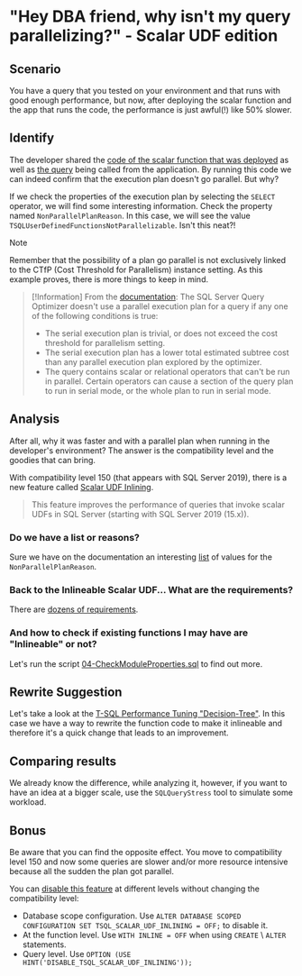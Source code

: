 # "Hey DBA friend, why isn't my query parallelizing?" - Scalar UDF edition

## Scenario

You have a query that you tested on your environment and that runs with good enough performance, but now, after deploying the scalar function and the app that runs the code, the performance is just awful(!) like 50% slower.

## Identify

The developer shared the [code of the scalar function that was deployed](.\00-Prepare.sql) as well as [the query](.\01-Original.sql) being called from the application.
By running this code we can indeed confirm that the execution plan doesn't go parallel. But why?

If we check the properties of the execution plan by selecting the `SELECT` operator, we will find some interesting information.
Check the property named `NonParallelPlanReason`. In this case, we will see the value `TSQLUserDefinedFunctionsNotParallelizable`.
Isn't this neat?!

> [!Note]
> Remember that the possibility of a plan go parallel is not exclusively linked to the CTfP (Cost Threshold for Parallelism) instance setting. As this example proves, there is more things to keep in mind.

> [!Information]
> From the [documentation](https://learn.microsoft.com/en-us/sql/relational-databases/query-processing-architecture-guide?view=sql-server-ver15#parallel-query-processing):
> The SQL Server Query Optimizer doesn't use a parallel execution plan for a query if any one of the following conditions is true:
> - The serial execution plan is trivial, or does not exceed the cost threshold for parallelism setting.
> - The serial execution plan has a lower total estimated subtree cost than any parallel execution plan explored by the optimizer.
> - The query contains scalar or relational operators that can't be run in parallel. Certain operators can cause a section of the query plan to run in serial mode, or the whole plan to run in serial mode.

## Analysis

After all, why it was faster and with a parallel plan when running in the developer's environment?
The answer is the compatibility level and the goodies that can bring.

With compatibility level 150 (that appears with SQL Server 2019), there is a new feature called [Scalar UDF Inlining](https://learn.microsoft.com/en-us/sql/relational-databases/user-defined-functions/scalar-udf-inlining?view=sql-server-ver16).

> This feature improves the performance of queries that invoke scalar UDFs in SQL Server (starting with SQL Server 2019 (15.x)).

### Do we have a list or reasons?

Sure we have on the documentation an interesting [list](https://learn.microsoft.com/en-us/sql/relational-databases/query-processing-architecture-guide?view=sql-server-ver15#parallel-query-processing) of values for the `NonParallelPlanReason`.

### Back to the Inlineable Scalar UDF... What are the requirements? 

There are [dozens of requirements](https://learn.microsoft.com/en-us/sql/relational-databases/user-defined-functions/scalar-udf-inlining?view=sql-server-ver16#requirements).

### And how to check if existing functions I may have are "Inlineable" or not?

Let's run the script [04-CheckModuleProperties.sql](.\04-CheckModuleProperties.sql) to find out more.

## Rewrite Suggestion

Let's take a look at the [T-SQL Performance Tuning "Decision-Tree"](https://github.com/ClaudioESSilva/TSQLPerformanceTuning/blob/main/Flowcharts/T-SQLQueryPerformanceTuning.md).
In this case we have a way to rewrite the function code to make it inlineable and therefore it's a quick change that leads to an improvement.

## Comparing results

We already know the difference, while analyzing it, however, if you want to have an idea at a bigger scale, use the `SQLQueryStress` tool to simulate some workload.

## Bonus

Be aware that you can find the opposite effect. You move to compatibility level 150 and now some queries are slower and/or more resource intensive because all the sudden the plan got parallel.

You can [disable this feature](https://learn.microsoft.com/en-us/sql/relational-databases/user-defined-functions/scalar-udf-inlining?view=sql-server-ver16#disable-scalar-udf-inlining-without-changing-the-compatibility-level) at different levels without changing the compatibility level:

- Database scope configuration. Use `ALTER DATABASE SCOPED CONFIGURATION SET TSQL_SCALAR_UDF_INLINING = OFF;` to disable it.
- At the function level. Use `WITH INLINE = OFF` when using `CREATE` \ `ALTER` statements.
- Query level. Use `OPTION (USE HINT('DISABLE_TSQL_SCALAR_UDF_INLINING'));`